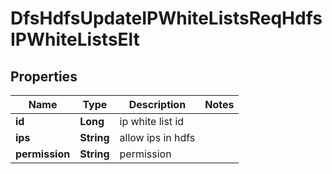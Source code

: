 # DfsHdfsUpdateIPWhiteListsReqHdfsIPWhiteListsElt

## Properties
Name | Type | Description | Notes
------------ | ------------- | ------------- | -------------
**id** | **Long** | ip white list id | 
**ips** | **String** | allow ips in hdfs | 
**permission** | **String** | permission | 
